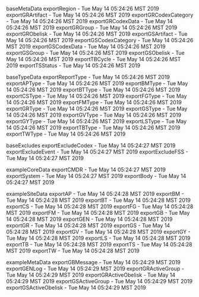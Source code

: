 

baseMetaData
exportRegion - Tue May 14 05:24:26 MST 2019
exportGRArtifact - Tue May 14 05:24:26 MST 2019
exportGRCodexCategory - Tue May 14 05:24:26 MST 2019
exportGRCodexData - Tue May 14 05:24:26 MST 2019
exportGRGroup - Tue May 14 05:24:26 MST 2019
exportGRObelisk - Tue May 14 05:24:26 MST 2019
exportGSArtifact - Tue May 14 05:24:26 MST 2019
exportGSCodexCategory - Tue May 14 05:24:26 MST 2019
exportGSCodexData - Tue May 14 05:24:26 MST 2019
exportGSGroup - Tue May 14 05:24:26 MST 2019
exportGSObelisk - Tue May 14 05:24:26 MST 2019
exportTBCycle - Tue May 14 05:24:26 MST 2019
exportTSStatus - Tue May 14 05:24:26 MST 2019

baseTypeData
exportReportType - Tue May 14 05:24:26 MST 2019
exportAPType - Tue May 14 05:24:26 MST 2019
exportBMType - Tue May 14 05:24:26 MST 2019
exportBTType - Tue May 14 05:24:26 MST 2019
exportCSType - Tue May 14 05:24:26 MST 2019
exportFGType - Tue May 14 05:24:26 MST 2019
exportFMType - Tue May 14 05:24:26 MST 2019
exportGRType - Tue May 14 05:24:26 MST 2019
exportGSType - Tue May 14 05:24:26 MST 2019
exportGVType - Tue May 14 05:24:26 MST 2019
exportGYType - Tue May 14 05:24:26 MST 2019
exportLSType - Tue May 14 05:24:26 MST 2019
exportTBType - Tue May 14 05:24:26 MST 2019
exportTWType - Tue May 14 05:24:26 MST 2019

baseExcludes
exportExcludeCodex - Tue May 14 05:24:27 MST 2019
exportExcludeEvent - Tue May 14 05:24:27 MST 2019
exportExcludeFSS - Tue May 14 05:24:27 MST 2019

exampleCoreData
exportCMDR - Tue May 14 05:24:27 MST 2019
exportSystem - Tue May 14 05:24:27 MST 2019
exportBody - Tue May 14 05:24:27 MST 2019

exampleSiteData
exportAP - Tue May 14 05:24:28 MST 2019
exportBM - Tue May 14 05:24:28 MST 2019
exportBT - Tue May 14 05:24:28 MST 2019
exportCS - Tue May 14 05:24:28 MST 2019
exportFG - Tue May 14 05:24:28 MST 2019
exportFM - Tue May 14 05:24:28 MST 2019
exportGB - Tue May 14 05:24:28 MST 2019
exportGEN - Tue May 14 05:24:28 MST 2019
exportGR - Tue May 14 05:24:28 MST 2019
exportGS - Tue May 14 05:24:28 MST 2019
exportGV - Tue May 14 05:24:28 MST 2019
exportGY - Tue May 14 05:24:28 MST 2019
exportLS - Tue May 14 05:24:28 MST 2019
exportTB - Tue May 14 05:24:28 MST 2019
exportTS - Tue May 14 05:24:28 MST 2019
exportTW - Tue May 14 05:24:28 MST 2019

exampleMetaData
exportGBMessage - Tue May 14 05:24:29 MST 2019
exportGENLog - Tue May 14 05:24:29 MST 2019
exportGRActiveGroup - Tue May 14 05:24:29 MST 2019
exportGRActiveObelisk - Tue May 14 05:24:29 MST 2019
exportGSActiveGroup - Tue May 14 05:24:29 MST 2019
exportGSActiveObelisk - Tue May 14 05:24:29 MST 2019
